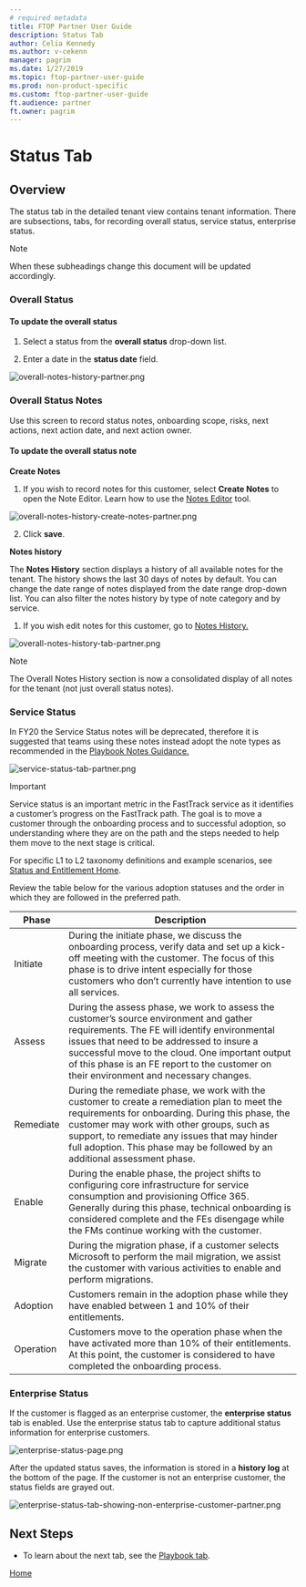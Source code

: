 ```yaml
---
# required metadata
title: FTOP Partner User Guide
description: Status Tab
author: Celia Kennedy
ms.author: v-cekenn
manager: pagrim
ms.date: 1/27/2019
ms.topic: ftop-partner-user-guide
ms.prod: non-product-specific
ms.custom: ftop-partner-user-guide
ft.audience: partner
ft.owner: pagrim
---
```

# Status Tab

## Overview

The status tab in the detailed tenant view contains tenant information. There are subsections, tabs, for recording overall status, service status, enterprise status.

> [!NOTE]
> When these subheadings change this document will be updated accordingly.

### Overall Status

#### To update the overall status

1. Select a status from the **overall status** drop-down list.

2. Enter a date in the **status date** field.

![overall-notes-history-partner.png](media/detailed-tenant-view-status-tab/overall-notes-history-partner.png "Overall notes history")

### Overall Status Notes

Use this screen to record status notes, onboarding scope, risks, next actions, next action date, and next action owner.

#### To update the overall status note

**Create Notes**

1. If you wish to record notes for this customer, select **Create Notes** to open the Note Editor. Learn how to use the [Notes Editor](notes-library.md) tool.

![overall-notes-history-create-notes-partner.png](media/detailed-tenant-view-status-tab/overall-notes-history-create-notes-partner.png "Create Notes")

2. Click **save**.

**Notes history**

The **Notes History** section displays a history of all available notes for the tenant. The history shows the last 30 days of notes by default. You can change the date range of notes displayed from the date range drop-down list. You can also filter the notes history by type of note category and by service.

1. If you wish edit notes for this customer, go to [Notes History.](notes-library-latest-notes.md)

![overall-notes-history-tab-partner.png](media/detailed-tenant-view-status-tab/overall-notes-history-tab-partner.png "Notes History")

>[!NOTE]
> The Overall Notes History section is now a consolidated display of all notes for the tenant (not just overall status notes).

### Service Status

In FY20 the Service Status notes will be deprecated, therefore it is suggested that teams using these notes instead adopt the note types as recommended in the [Playbook Notes Guidance.](https://aka.ms/FRPNotesGuidance)

![service-status-tab-partner.png](media/detailed-tenant-view-status-tab/service-status-tab-partner.png "Service status tab")

> [!IMPORTANT]
> Service status is an important metric in the FastTrack service as it identifies a customer’s progress on the FastTrack path. The goal is to move a customer through the onboarding process and to successful adoption, so understanding where they are on the path and the steps needed to help them move to the next stage is critical.

For specific L1 to L2 taxonomy definitions and example scenarios, see [Status and Entitlement Home](l1l2l3-homepage-list.md).

Review the table below for the various adoption statuses and the order in which they are followed in the preferred path.

|Phase  |Description  |
|---------|---------|
Initiate    |During the initiate phase, we discuss the onboarding process, verify data and set up a kick-off meeting with the customer. The focus of this phase is to drive intent especially for those customers who don’t currently have intention to use all services.          |
|Assess   |During the assess phase, we work to assess the customer’s source environment and gather requirements. The FE will identify environmental issues that need to be addressed to insure a successful move to the cloud. One important output of this phase is an FE report to the customer on their environment and necessary changes.         |
|Remediate    |During the remediate phase, we work with the customer to create a remediation plan to meet the requirements for onboarding. During this phase, the customer may work with other groups, such as support, to remediate any issues that may hinder full adoption. This phase may be followed by an additional assessment phase.         |
|Enable     |During the enable phase, the project shifts to configuring core infrastructure for service consumption and provisioning Office 365. Generally during this phase, technical onboarding is considered complete and the FEs disengage while the FMs continue working with the customer.         |
|Migrate     |During the migration phase, if a customer selects Microsoft to perform the mail migration, we assist the customer with various activities to enable and perform migrations.         |
|Adoption    |Customers remain in the adoption phase while they have enabled between 1 and 10% of their entitlements.         |
|Operation    |Customers move to the operation phase when the have activated more than 10% of their entitlements. At this point, the customer is considered to have completed the onboarding process.         |

### Enterprise Status

If the customer is flagged as an enterprise customer, the **enterprise status** tab is enabled. Use the enterprise status tab to capture additional status information for enterprise customers.

![enterprise-status-page.png](media/detailed-tenant-view-status-tab/enterprise-status-page.png "Enterprise status page")

After the updated status saves, the information is stored in a **history log** at the bottom of the page. If the customer is not an enterprise customer, the status fields are grayed out.

![enterprise-status-tab-showing-non-enterprise-customer-partner.png](media/detailed-tenant-view-status-tab/enterprise-status-tab-showing-non-enterprise-customer-partner.png "Enterprise status tab showing non enterprise customer")

## Next Steps

- To learn about the next tab, see the [Playbook tab](detailed-tenant-view-playbook-tab.md).

[Home](http://partner-docs.microsoft.com)
